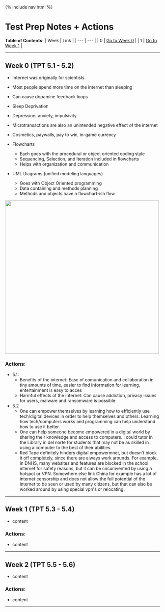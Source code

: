 {% include nav.html %}
# Test Prep Notes + Actions
**Table of Contents:**
| Week | Link |
| --- | --- |
| 0 | [Go to Week 0](https://github.com/AkhilNandhakumar/Akhil-Data-Structures/edit/main/tpt.md#week-0-tpt-51---52) |
| 1 | [Go to Week 1](https://github.com/AkhilNandhakumar/Akhil-Data-Structures/edit/main/tpt.md#week-1-tpt-53---54) |
***
## Week 0 (TPT 5.1 - 5.2)
- Internet was originally for scientists
- Most people spend more time on the internet than sleeping
- Can cause dopamine feedback loops
- Sleep Deprivation
- Depression, anxiety, impulsivity
- Microtransactions are also an unintended negative effect of the internet
- Cosmetics, paywalls, pay to win, in-game currency

- Flowcharts
  - Each goes with the procedural or object oriented coding style
  - Sequencing, Selection, and Iteration included in flowcharts
  - Helps with organization and communication
- UML Diagrams (unified modeling languages)
  - Goes with Object Oriented programming
  - Data containing and methods planning
  - Methods and objects have a flowchart-ish flow
<img src="https://user-images.githubusercontent.com/89219514/157788855-28a06741-5866-4ffb-a150-fa57bf4949a7.png" width="500">

### Actions:
- 5.1:
  - Benefits of the internet: Ease of comunication and collaboration in tiny amounts of time, easier to find information for learning, entertainment is easy to acces
  - Harmful effects of the internet: Can cause addiction, privacy issues for users, malware and ransomware is possible 
- 5.2
  - One can empower themselves by learning how to efficiently use tech/digital devices in order to help themselves and others. Learning how tech/computers works and programming can help understand how to use it better.
  - One can help someone become empowered in a digital world by sharing their knowledge and access to computers. I could tutor in the Library in del norte for students that may not be as skilled in using a computer to the best of their abilities.
  - Red Tape definitely hinders digital empowermnet, but doesn't block it off completely, since there are always work arounds. For example, in DNHS, many websites and features are blocked in the school internet for safety reasons, but it can be circumvented by using a hotspot or VPN. Somewhere else link China for example has a lot of internet censorship and does not allow the full potential of the internet to be seen or used by many citizens, but that can also be worked around by using special vpn's or relocating.

***

## Week 1 (TPT 5.3 - 5.4)
- content

### Actions:
- content

***

## Week 2 (TPT 5.5 - 5.6)
- content

### Actions:
- content

***
